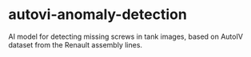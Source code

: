 # autovi-anomaly-detection
AI model for detecting missing screws in tank images, based on AutoIV dataset from the Renault assembly lines.
